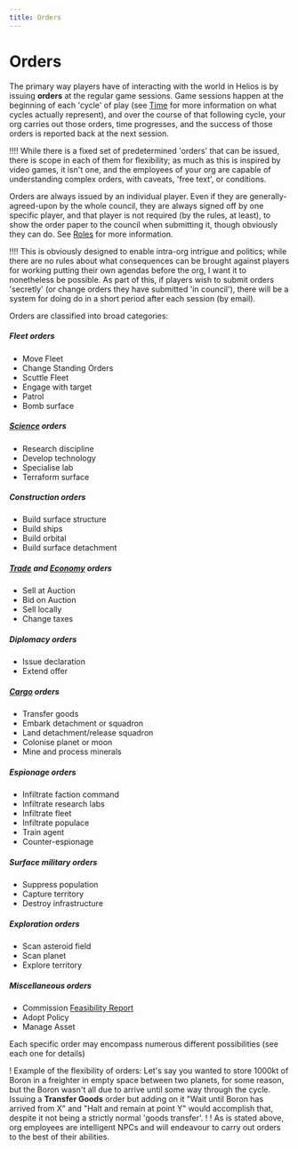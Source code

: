 ```yaml
---
title: Orders
---
```


# Orders

The primary way players have of interacting with the world in Helios is by issuing **orders** at the regular game sessions. Game sessions happen at the beginning of each 'cycle' of play (see [Time](/time) for more information on what cycles actually represent), and over the course of that following cycle, your org carries out those orders, time progresses, and the success of those orders is reported back at the next session.

!!!! While there is a fixed set of predetermined 'orders' that can be issued, there is scope in each of them for flexibility; as much as this is inspired by video games, it isn't one, and the employees of your org are capable of understanding complex orders, with caveats, 'free text', or conditions.

Orders are always issued by an individual player. Even if they are generally-agreed-upon by the whole council, they are always signed off by one specific player, and that player is not required (by the rules, at least), to show the order paper to the council when submitting it, though obviously they can do. See [Roles](/orgs/roles) for more information.

!!!! This is obviously designed to enable intra-org intrigue and politics; while there are no rules about what consequences can be brought against players for working putting their own agendas before the org, I want it to nonetheless be possible. As part of this, if players wish to submit orders 'secretly' (or change orders they have submitted 'in council'), there will be a system for doing do in a short period after each session (by email).

Orders are classified into broad categories:

##### Fleet orders
+ Move Fleet
+ Change Standing Orders
+ Scuttle Fleet
+ Engage with target
+ Patrol
+ Bomb surface

##### [Science](/science) orders
+ Research discipline
+ Develop technology
+ Specialise lab
+ Terraform surface

##### Construction orders
+ Build surface structure
+ Build ships
+ Build orbital
+ Build surface detachment

##### [Trade](/economy/materials) and [Economy](/planets/population) orders
+ Sell at Auction
+ Bid on Auction
+ Sell locally
+ Change taxes

##### Diplomacy orders
+ Issue declaration
+ Extend offer

##### [Cargo](/economy/materials) orders
+ Transfer goods
+ Embark detachment or squadron
+ Land detachment/release squadron
+ Colonise planet or moon
+ Mine and process minerals

##### Espionage orders
+ Infiltrate faction command
+ Infiltrate research labs
+ Infiltrate fleet
+ Infiltrate populace
+ Train agent
+ Counter-espionage

##### Surface military orders
+ Suppress population
+ Capture territory
+ Destroy infrastructure

##### Exploration orders
+ Scan asteroid field
+ Scan planet
+ Explore territory

##### Miscellaneous orders
+ Commission [Feasibility Report](/orders/feasibility-reports)
+ Adopt Policy
+ Manage Asset

Each specific order may encompass numerous different possibilities (see each one for details)

! Example of the flexibility of orders: Let's say you wanted to store 1000kt of Boron in a freighter in empty space between two planets, for some reason, but the Boron wasn't all due to arrive until some way through the cycle. Issuing a **Transfer Goods** order but adding on it "Wait until Boron has arrived from X" and "Halt and remain at point Y" would accomplish that, despite it not being a strictly normal 'goods transfer'.
!
! As is stated above, org employees are intelligent NPCs and will endeavour to carry out orders to the best of their abilities.
